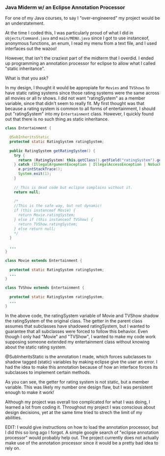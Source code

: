 ### Java Miderm w/ an Eclipse Annotation Processor

For one of my Java courses, to say I "over-engineered" my project would be an understatement.

At the time I coded this, I was particularly proud of what I did in `objects/Command.java` and `main/MENU.java` since I got to use
instanceof, anonymous functions, an enum, I read my menu from a text file, and I used interfaces out the wazoo!

However, that isn't the craziest part of the midterm that I overdid. I ended up programming an annotation processor for eclipse
to allow what I called "static inheritance". 

What is that you ask?

In my design, I thought it would be appropiate for `Movies` and `TVShows` to have static rating systems since those rating systems were
the same across all movies or all tv shows. I did not want "ratingSystem" as a member variable, since that didn't seem to really fit. My
first thought was that because a rating system is common to all forms of entertainment, I should put "ratingSystem" into my
`Entertainment` class. However, I quickly found out that there is no such thing as static inheritance.

```java
class Entertainment {

  @SubInheritsStatic
  protected static RatingSystem ratingSystem;
  
  public RatingSystem getRatingSystem() {
    try {
      return (RatingSystem) this.getClass().getField("ratingSystem").get(null);
    } catch (IllegalArgumentException | IllegalAccessException | NoSuchFieldException | SecurityException e) {
      e.printStackTrace();
      System.exit(1);
    }
    
    // This is dead code but eclipse complains without it.
    return null;
    
    /*
    //This is the safe way, but not dynamic!
    if (this instanceof Movie) {
      return Movie.ratingSystem;
    } else if (this instanceof TVShow) {
      return TVShow.ratingSystem;
    } else return null;
    */
  }
  
  ...
}

class Movie extends Entertainment {
  
  protected static RatingSystem ratingSystem;
  ...
}

class TVShow extends Entertainment {
  
  protected static RatingSystem ratingSystem;
  ...
}
```

In the above code, the ratingSystem variable of Movie and TVShow shadow the ratingSystem of the original class. The getter in the
parent class assumes that subclasses have shadowed ratingSystem, but I wanted to guarantee that all subclasses were forced to
follow this behavior. Even though I only had "Movie" and "TVShow", I wanted to make my code work supposing someone extended my
entertainment class without knowing about the static rating system.

@SubInheritsStatic is the annotation I made, which forces subclasses to shadow tagged (static) variables by making eclipse give the user
an error. I had the idea to make this annotation because of how an interface forces its subclasses to implement certain methods.

As you can see, the getter for rating system is not static, but a member variable. This was likely my number one design flaw, but I
was persistent enough to make it work!

Although my project was overall too complicated for what I was doing, I learned a lot from coding it. Throughout my project I was
conscious about design decisions, yet at the same time tried to strech the limit of my abilities.

EDIT: I would give instructions on how to load the annotation processor, but I did this so long ago I forgot. A simple google search
of "eclipse annotation processor" would probably help out. The project currently does not actually make use of the annotation processor
since it would be a pretty bad idea to rely on.


